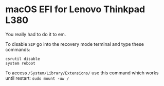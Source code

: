 # macOS EFI for Lenovo Thinkpad L380
You really had to do it to em.

To disable `SIP` go into the recovery mode terminal and type these commands:
```
csrutil disable 
system reboot
```

To access `/System/Library/Extensions/` use this command which works until restart:
```sudo mount -uw /```
